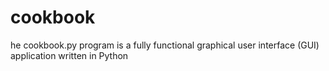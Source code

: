 # cookbook
he cookbook.py program is a fully functional graphical user interface (GUI) application written in Python
